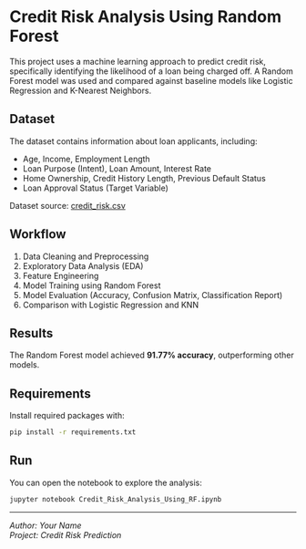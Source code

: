 # Credit Risk Analysis Using Random Forest

This project uses a machine learning approach to predict credit risk, specifically identifying the likelihood of a loan being charged off. A Random Forest model was used and compared against baseline models like Logistic Regression and K-Nearest Neighbors.

## Dataset

The dataset contains information about loan applicants, including:
- Age, Income, Employment Length
- Loan Purpose (Intent), Loan Amount, Interest Rate
- Home Ownership, Credit History Length, Previous Default Status
- Loan Approval Status (Target Variable)

Dataset source: [credit_risk.csv](./credit_risk.csv)

## Workflow

1. Data Cleaning and Preprocessing
2. Exploratory Data Analysis (EDA)
3. Feature Engineering
4. Model Training using Random Forest
5. Model Evaluation (Accuracy, Confusion Matrix, Classification Report)
6. Comparison with Logistic Regression and KNN

## Results

The Random Forest model achieved **91.77% accuracy**, outperforming other models.

## Requirements

Install required packages with:

```bash
pip install -r requirements.txt
```

## Run

You can open the notebook to explore the analysis:

```bash
jupyter notebook Credit_Risk_Analysis_Using_RF.ipynb
```

---

*Author: Your Name*  
*Project: Credit Risk Prediction*
